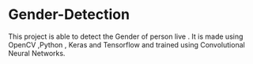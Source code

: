# Gender-Detection
This project is able to detect the Gender of person live . It is made using OpenCV ,Python , Keras and Tensorflow and trained using Convolutional Neural Networks.
